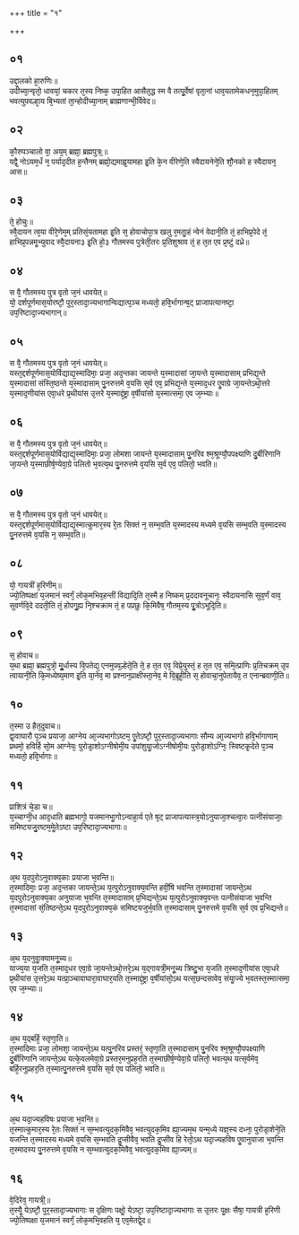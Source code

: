 +++
title = "१"

+++
## ०१
उद्दा᳘लको हा᳘रुणिः॥  
उदीच्या᳘न्वृतो᳘ धावयां᳘ चकार त᳘स्य निष्क᳘ उपा᳘हित आसैत᳘द्ध स्म वै तत्पू᳘र्वेषां वृता᳘नां धाव᳘यतामेकधन᳘मुपा᳘हितम् भवत्युपवल्हा᳘य बि᳘भ्यतां ता᳘न्होदीच्या᳘नाम् ब्राह्मणान्भी᳘र्विवेद॥  
## ०२
कौ᳘रुपञ्चालो वा᳘ अय᳘म् ब्रह्मा᳘ ब्रह्मपुत्रः᳟॥  
यद्वै᳘ नोऽयम᳘र्धं न᳘ पर्याद᳘दीत ह᳘न्तैनम् ब्रह्मो᳘द्यमाह्व᳘यामहा इ᳘ति के᳘न वीरेणे᳘ति स्वैदायनेने᳘ति शौ᳘नको ह स्वैदायन᳘ आस॥  
## ०३
ते᳘ होचुः॥  
स्वै᳘दायन त्व᳘या वीरे᳘णेम᳘म् प्रतिसं᳘यतामहा इ᳘ति स᳘ होवाचोपा᳘त्र खलु र᳘मताॗहं न्वेनं वेदानी᳘ति तं᳘ हाभिप्र᳘पेदे तं᳘ हाभिप्र᳘पन्नमॗभ्युवाद स्वै᳘दायना३ इ᳘ति हो᳘३ गौतमस्य पुत्रेती᳘तरः प्र᳘तिशुश्राव तं᳘ ह त᳘त एव प्र᳘ष्टुं दध्रे॥  
## ०४
स वै᳘ गौतमस्य पुत्र वृतो ज᳘नं धावयेत्॥  
यो᳘ दर्शपूर्णमास᳘योरष्टौ᳘ पुर᳘स्तादा᳘ज्यभागान्विद्यात्प᳘ञ्च मध्यतो᳘ हवि᳘र्भागान्ष᳘ट् प्राजापत्यानष्टा᳘ उप᳘रिष्टादा᳘ज्यभागान्॥  
## ०५
स वै᳘ गौतमस्य पुत्र वृतो ज᳘नं धावयेत्॥  
यस्त᳘द्दर्शपूर्णमास᳘योर्विद्याद्य᳘स्मादिमाः᳘ प्रजा᳘ अद᳘न्तका जायन्ते य᳘स्मादासां जा᳘यन्ते य᳘स्मादासाम् प्रभिद्य᳘न्ते य᳘स्मादासां संस्ति᳘ष्ठन्ते य᳘स्मादासाम् पु᳘नरुत्तमे व᳘यसि स᳘र्व एव᳘ प्रभिद्य᳘न्ते य᳘स्माद᳘धर एॗवाग्रे जा᳘यन्तेऽथो᳘त्तरे य᳘स्माद᳘णीयांस एवा᳘धरे प्र᳘थीयांस उ᳘त्तरे य᳘स्माद्दं᳘ष्ट्रा व᳘र्षीयांसो य᳘स्मात्समा᳘ एव ज᳘म्भ्याः॥  
## ०६
स वै᳘ गौतमस्य पुत्र वृतो ज᳘नं धावयेत्॥  
यस्त᳘द्दर्शपूर्णमास᳘योर्विद्याद्य᳘स्मादिमाः᳘ प्रजा᳘ लोमशा जायन्ते य᳘स्मादासाम् पु᳘नरिव श्म᳘श्रूण्यौ᳘पपक्ष्याणि दु᳘र्बीरिणानि जा᳘यन्ते य᳘स्माछीर्ष᳘ण्येवा᳘ग्रे पलितो भ᳘वत्य᳘थ पु᳘नरुत्तमे व᳘यसि स᳘र्व एव᳘ पलितो᳘ भवति॥  
## ०७
स वै᳘ गौतमस्य पुत्र वृतो ज᳘नं धावयेत्॥  
यस्त᳘द्दर्शपूर्णमास᳘योर्विद्याद्य᳘स्मात्कुमार᳘स्य रे᳘तः सिक्तं न᳘ सम्भ᳘वति य᳘स्मादस्य मध्यमे व᳘यसि सम्भ᳘वति य᳘स्मादस्य पु᳘नरुत्तमे व᳘यसि न᳘ सम्भ᳘वति॥  
## ०८
यो᳘ गायत्रीं ह᳘रिणीम्॥  
ज्यो᳘तिष्पक्षां य᳘जमानं स्वर्गं᳘ लोक᳘मभिव᳘हन्तीं विद्यादि᳘ति त᳘स्मै ह निष्कम् प्र᳘ददावनूचानः᳘ स्वैदायनासि सुव᳘र्णं वाव᳘ सुवर्णवि᳘दे ददती᳘ति तं᳘ होपगु᳘ह्य नि᳘श्चक्राम तं᳘ ह पप्रछुः कि᳘मिवैष᳘ गौतम᳘स्य पुॗत्रोऽभूदि᳘ति॥  
## ०९
स᳘ होवाच॥  
य᳘था ब्रह्मा᳘ ब्रह्मपुत्रो᳘ मूॗर्धास्य वि᳘पतेद्य᳘ एनमुपव᳘ल्हेते᳘ति ते᳘ ह त᳘त एव᳘ विप्रे᳘युस्तं᳘ ह त᳘त एव᳘ समि᳘त्प्राणिः प्र᳘तिचक्रम् उ᳘प त्वायानी᳘ति कि᳘मध्येष्य᳘माण इ᳘ति या᳘नेव᳘ मा प्रश्नान᳘प्राक्षीस्ता᳘नेव᳘ मे वि᳘ब्रूही᳘ति स᳘ होवाचा᳘नुपेतायैव᳘ त एनान्ब्रवाणी᳘ति॥  
## १०
त᳘स्मा उ हैत᳘दुवाच॥  
द्वा᳘वाघारौ प᳘ञ्च प्रयाजा᳘ आग्नेय आ᳘ज्यभागोऽष्टम᳘ एॗतेऽष्टौ᳘ पुर᳘स्तादा᳘ज्यभागाः सौम्य आ᳘ज्यभागो हवि᳘र्भागाणाम् प्रथमो᳘ हविर्हि सो᳘म आग्नेयः᳘ पुरोडा᳘शोऽग्नीषोमी᳘य उपांशुयाॗजोऽग्नीषोमी᳘यः पुरोडा᳘शोऽग्निः᳘ स्विष्टकृ᳘देते प᳘ञ्च मध्यतो᳘ हवि᳘र्भागाः॥  
## ११
प्राशित्रं चे᳘डा च॥  
य᳘च्चाग्नी᳘ध आद᳘धाति ब्रह्मभागो᳘ यजमानभाॗगोऽन्वाहा᳘र्य एते ष᳘ट् प्राजापत्यास्त्र᳘योऽनुयाजा᳘श्चत्वा᳘रः पत्नीसंयाजाः᳘ समिष्टयजु᳘रष्टम᳘मेॗतेऽष्टा उप᳘रिष्टादा᳘ज्यभागाः॥  
## १२
अ᳘थ य᳘दपुरोऽनुवाक्य᳘काः प्रयाजा भ᳘वन्ति॥  
त᳘स्मादिमाः᳘ प्रजा᳘ अद᳘न्तका जायन्ते᳘ऽथ य᳘त्पुरोऽनुवाक्य᳘वन्ति हवीं᳘षि भवन्ति त᳘स्मादासां जायन्ते᳘ऽथ य᳘दपुरोऽनुवाक्य᳘का अनुयाजा भ᳘वन्ति त᳘स्मादासाम् प्र᳘भिद्यन्ते᳘ऽथ य᳘त्पुरोऽनुवाक्य᳘वन्तः पत्नीसंयाजा भ᳘वन्ति त᳘स्मादासां सं᳘तिष्ठन्ते᳘ऽथ य᳘दपुरोऽनुवाक्य᳘कं समिष्टयजुर्भ᳘वति त᳘स्मादासाम् पु᳘नरुत्तमे व᳘यसि स᳘र्व एव प्र᳘भिद्यन्ते॥  
## १३
अ᳘थ य᳘दनुवाॗक्यामनू᳘च्य॥  
याज्य᳘या य᳘जति त᳘स्माद᳘धर एवा᳘ग्रे जा᳘यन्तेऽथो᳘त्तरे᳘ऽथ य᳘द्गायत्री᳘मनू᳘च्य त्रिष्टु᳘भा य᳘जति त᳘स्माद᳘णीयांस एवा᳘धरे प्र᳘थीयांस उ᳘त्तरे᳘ऽथ यत्प्रा᳘ञ्चावाघारा᳘वाघार᳘यति त᳘स्माद्दं᳘ष्ट्रा व᳘र्षीयांसो᳘ऽथ यत्स᳘छन्दसावेव᳘ संयाॗज्ये भ᳘वतस्त᳘स्मात्समा᳘ एव ज᳘म्भ्याः॥  
## १४
अ᳘थ य᳘द्बर्हि᳘ स्तृणा᳘ति॥  
त᳘स्मादिमाः प्रजा᳘ लोमशा᳘ जायन्ते᳘ऽथ यत्पु᳘नरिव प्रस्तरं᳘ स्तृणा᳘ति त᳘स्मादासाम् पु᳘नरिव श्म᳘श्रूण्यौ᳘पपक्ष्याणि दु᳘र्बीरिणानि जायन्ते᳘ऽथ यत्के᳘वलमेवा᳘ग्रे प्रस्तर᳘मनुप्रह᳘रति त᳘स्माछीर्ष᳘ण्येवा᳘ग्रे पलितो᳘ भवत्य᳘थ यत्स᳘र्वमेव᳘ बर्हि᳘रनुप्रहर᳘ति त᳘स्मात्पु᳘नरुत्तमे व᳘यसि स᳘र्व एव पलितो᳘ भवति॥  
## १५
अ᳘थ यदा᳘ज्यहविषः प्रयाजा भ᳘वन्ति॥  
त᳘स्मात्कुमार᳘स्य रे᳘तः सिक्तं न स᳘म्भवत्युदक᳘मिवैव᳘ भवत्युदक᳘मिव ह्या᳘ज्यम᳘थ यन्म᳘ध्ये यज्ञ᳘स्य दध्ना᳘ पुरोडा᳘शेने᳘ति यजन्ति त᳘स्मादस्य मध्यमे व᳘यसि स᳘म्भवति द्रॗप्सीवैव᳘ भवति द्रॗप्सीव हि रेतो᳘ऽथ यदा᳘ज्यहविष एॗवानुयाजा भ᳘वन्ति त᳘स्मादस्य पु᳘नरुत्तमे व᳘यसि न स᳘म्भवत्युदक᳘मिवैव᳘ भवत्युदक᳘मिव ह्या᳘ज्यम्॥  
## १६
वे᳘दिरेव᳘ गायत्री᳟॥  
त᳘स्यैॗ येऽष्टौ᳘ पुर᳘स्तादा᳘ज्यभागाः स द᳘क्षिणः पक्षोॗ येऽष्टा᳘ उप᳘रिष्टादा᳘ज्यभागाः स उ᳘त्तरः पॗक्षः सैषा᳘ गायत्री ह᳘रिणी ज्यो᳘तिष्पक्षा य᳘जमानं स्वर्गं᳘ लोक᳘मभि᳘वहति य᳘ एव᳘मेतद्वे᳘द॥  